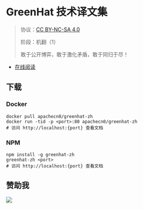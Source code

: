 <!--
    需要填充的占位符：
    
    README.md
    
        GeekDoc Python 译文集（二）：文档中文名
        {nameEn}：文档英文名
        {urlEn}：文档原始链接
        gdpy2：域名前缀
        飞龙：负责人名称
        wizardforcel：负责人 Github 用户名
        562826179：负责人 QQ
        greenhat-zh：ApacheCN 的 Github 仓库名称
        greenhat-zh：DockerHub 仓库名称
        greenhat-zh：PYPI 包名称
        greenhat-zh：NPM 包名称
    
    CNAME
    
        gdpy2：域名前缀

    index.html
    
        GeekDoc Python 译文集（二）：文档中文名
        #b6459a：显示颜色
        greenhat-zh：ApacheCN 的 Github 仓库名称

    asset/docsify-flygon-footer.js
    
        greenhat-zh：ApacheCN 的 Github 仓库名称
-->

# GreenHat 技术译文集

> 协议：[CC BY-NC-SA 4.0](http://creativecommons.org/licenses/by-nc-sa/4.0/)
> 
> 阶段：机翻（1）
> 
> 敢于公开博弈，敢于激化矛盾，敢于同归于尽！

* [在线阅读](https://gh.flygon.net)

## 下载

### Docker

```
docker pull apachecn0/greenhat-zh
docker run -tid -p <port>:80 apachecn0/greenhat-zh
# 访问 http://localhost:{port} 查看文档
```

### NPM

```
npm install -g greenhat-zh
greenhat-zh <port>
# 访问 http://localhost:{port} 查看文档
```

## 赞助我

![](https://img-blog.csdnimg.cn/20200112005920729.png)
